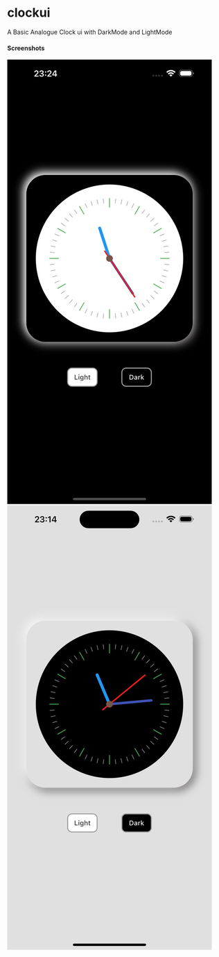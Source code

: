 # clockui

A Basic Analogue Clock ui with DarkMode and LightMode



#### Screenshots

![Landing page Screenshot ](screenshots/ScreeshotClockUiBlackmode.png)
![Landing page Screenshot ](screenshots/ScreeshotClockUiWhitemode.png)
